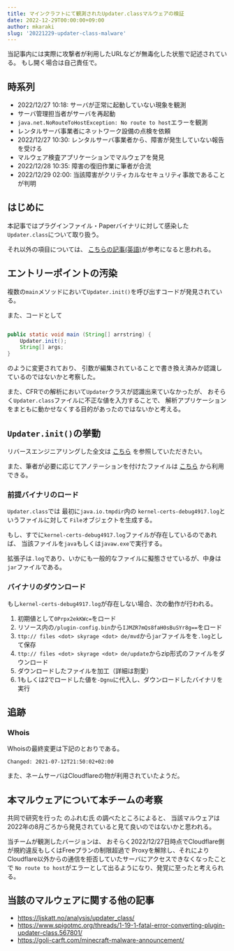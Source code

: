 ```yaml
---
title: マインクラフトにて観測されたUpdater.classマルウェアの検証
date: 2022-12-29T00:00:00+09:00
author: mkaraki
slug: '20221229-updater-class-malware'
---
```


当記事内には実際に攻撃者が利用したURLなどが無毒化した状態で記述されている。
もし開く場合は自己責任で。

## 時系列

- 2022/12/27 10:18: サーバが正常に起動していない現象を観測
- サーバ管理担当者がサーバを再起動
- `java.net.NoRouteToHostException: No route to host`エラーを観測
- レンタルサーバ事業者にネットワーク設備の点検を依頼
- 2022/12/27 10:30: レンタルサーバ事業者から、障害が発生していない報告を受ける
- マルウェア検査アプリケーションでマルウェアを発見
- 2022/12/28 10:35: 障害の復旧作業に筆者が合流
- 2022/12/29 02:00: 当該障害がクリティカルなセキュリティ事故であることが判明

## はじめに

本記事ではプラグインファイル・Paperバイナリに対して感染した`Updater.class`について取り扱う。

それ以外の項目については、
[こちらの記事(英語)](https://ljskatt.no/analysis/updater_class/)が参考になると思われる。

## エントリーポイントの汚染

複数の`main`メソッドにおいて`Updater.init()`を呼び出すコードが発見されている。

また、コードとして

```java

public static void main (String[] arrstring) {
    Updater.init();
    String[] args;
}
```

のように変更されており、
引数が編集されていることで書き換え済みか認識しているのではないかと考察した。

また、CFRでの解析において`Updater`クラスが認識出来ていなかったが、
おそらく`Updater.class`ファイルに不正な値を入力することで、
解析アプリケーションをまともに動かせなくする目的があったのではないかと考える。

## `Updater.init()`の挙動

リバースエンジニアリングした全文は
[こちら](https://gist.github.com/mkaraki/ea7c4a483cdb78bbdf0dd2cff8cac54a#file-00_updateclass-malware-decompiled-20221229-java)
を参照していただきたい。

また、筆者が必要に応じてアノテーションを付けたファイルは
[こちら](https://gist.github.com/mkaraki/ea7c4a483cdb78bbdf0dd2cff8cac54a#file-01_updateclass-malware-decompiled-annotated-20221229-java)
から利用できる。

### 前提バイナリのロード

`Updater.class`では
最初に`java.io.tmpdir`内の
`kernel-certs-debug4917.log`というファイルに対して
`File`オブジェクトを生成する。

もし、すでに`kernel-certs-debug4917.log`ファイルが存在しているのであれば、
当該ファイルを`java`もしくは`javaw.exe`で実行する。

拡張子は`.log`であり、いかにも一般的なファイルに擬態させているが、中身は`jar`ファイルである。

### バイナリのダウンロード

もし`kernel-certs-debug4917.log`が存在しない場合、次の動作が行われる。

1. 初期値として`0Prpx2ekKWc=`をロード
2. リソース内の`/plugin-config.bin`から`IJMZR7mQs8faH0sBuSYr8g==`をロード
3. `ttp:// files <dot> skyrage <dot> de/mvd`から`jar`ファイルをを`.log`として保存
4. `ttp:// files <dot> skyrage <dot> de/update`からzip形式のファイルをダウンロード
5. ダウンロードしたファイルを加工（詳細は割愛）
6. 1もしくは2でロードした値を`-Dgnu`に代入し、ダウンロードしたバイナリを実行

## 追跡

### Whois

Whoisの最終変更は下記のとおりである。

```
Changed: 2021-07-12T21:50:02+02:00
```

また、ネームサーバはCloudflareの物が利用されていたようだ。

## 本マルウェアについて本チームの考察

共同で研究を行った のふれむ氏 の調べたところによると、
当該マルウェアは2022年の8月ごろから発見されていると見て良いのではないかと思われる。

当チームが観測したバージョンは、
おそらく2022/12/27日時点でCloudflare側が規約違反もしくはFreeプランの制限超過で
Proxyを解除し、それによりCloudflare以外からの通信を拒否していたサーバにアクセスできなくなったことで
`No route to host`がエラーとして出るようになり、発覚に至ったと考えられる。

## 当該のマルウェアに関する他の記事

- https://ljskatt.no/analysis/updater_class/
- https://www.spigotmc.org/threads/1-19-1-fatal-error-converting-plugin-updater-class.567801/
- https://goli-carft.com/minecraft-malware-announcement/